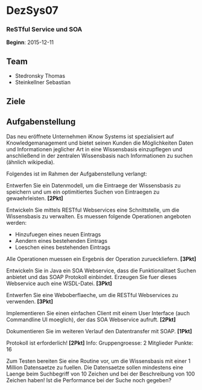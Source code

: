 # DezSys07
### ReSTful Service und SOA

**Beginn**: 2015-12-11

## Team

- Stedronsky Thomas
- Steinkellner Sebastian

## Ziele

## Aufgabenstellung

Das neu eröffnete Unternehmen iKnow Systems ist spezialisiert auf Knowledgemanagement und bietet seinen Kunden die Möglichkeiten Daten und Informationen jeglicher Art in eine Wissensbasis einzupflegen und anschließend in der zentralen Wissensbasis nach Informationen zu suchen (ähnlich wikipedia).

Folgendes ist im Rahmen der Aufgabenstellung verlangt:

Entwerfen Sie ein Datenmodell, um die Eintraege der Wissensbasis zu speichern und um ein optimitiertes Suchen von Eintraegen zu gewaehrleisten. **[2Pkt]**

Entwickeln Sie mittels RESTful Webservices eine Schnittstelle, um die Wissensbasis zu verwalten. Es muessen folgende Operationen angeboten werden:
- Hinzufuegen eines neuen Eintrags
- Aendern eines bestehenden Eintrags
- Loeschen eines bestehenden Eintrags

Alle Operationen muessen ein Ergebnis der Operation zurueckliefern. **[3Pkt]**

Entwickeln Sie in Java ein SOA Webservice, dass die Funktionalitaet Suchen anbietet und das SOAP Protokoll einbindet. Erzeugen Sie fuer dieses Webservice auch eine WSDL-Datei. **[3Pkt]**

Entwerfen Sie eine Weboberflaeche, um die RESTful Webservices zu verwenden. **[3Pkt]**

Implementieren Sie einen einfachen Client mit einem User Interface (auch Commandline UI moeglich), der das SOA Webservice aufruft. **[2Pkt]**

Dokumentieren Sie im weiteren Verlauf den Datentransfer mit SOAP. **[1Pkt]**

Protokoll ist erforderlich! **[2Pkt]**
Info:
Gruppengroesse: 2 Mitglieder
Punkte: 16

Zum Testen bereiten Sie eine Routine vor, um die Wissensbasis mit einer 1 Million Datensaetze zu fuellen. Die Datensaetze sollen mindestens eine Laenge beim Suchbegriff von 10 Zeichen und bei der Beschreibung von 100 Zeichen haben! Ist die Performance bei der Suche noch gegeben?
